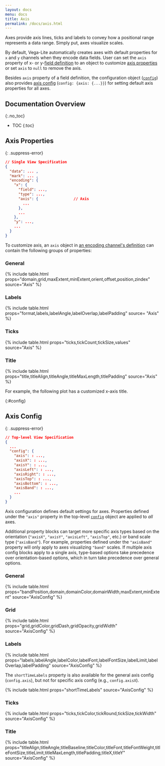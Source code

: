 ```yaml
---
layout: docs
menu: docs
title: Axis
permalink: /docs/axis.html
---
```


Axes provide axis lines, ticks and labels to convey how a positional range represents a data range. Simply put, axes visualize scales.

By default, Vega-Lite automatically creates axes with default properties for `x` and `y` channels when they encode data fields.
User can set the `axis` property of x- or y-[field definition](encoding.html#field) to an object to customize [axis properties](#axis-properties) or set `axis` to `null` to remove the axis.

Besides `axis` property of a field definition, the configuration object ([`config`](config.html)) also provides [axis config](#config) (`config: {axis: {...}}`) for setting default axis properties for all axes.


## Documentation Overview
{:.no_toc}

* TOC
{:toc}


<!--TODO: add default behavior for each property -->

## Axis Properties


{: .suppress-error}
```json
// Single View Specification
{
  "data": ... ,
  "mark": ... ,
  "encoding": {
    "x": {
      "field": ...,
      "type": ...,
      "axis": {                // Axis
        ...
      },
      ...
    },
    "y": ...,
    ...
  }
}
```

To customize axis, an `axis` object in [an encoding channel's definition](encoding.html) can contain the following groups of properties:

### General

{% include table.html props="domain,grid,maxExtent,minExtent,orient,offset,position,zindex" source="Axis" %}

### Labels

{% include table.html props="format,labels,labelAngle,labelOverlap,labelPadding" source= "Axis" %}

### Ticks

{% include table.html props="ticks,tickCount,tickSize,values" source="Axis" %}

### Title

{% include table.html props="title,titleAlign,titleAngle,titleMaxLength,titlePadding" source="Axis" %}

For example, the following plot has a customized x-axis title.

<div class="vl-example" data-name="bar_1d"></div>

<!--
### Custom Axis Encodings

**TODO** (We have `encoding` property akin to [Vega's axis `encode`](https://vega.github.io/vega/docs/axes/#custom-axis-encodings), but within each element's block, we do not have `enter/update/exit`.)
-->

{:#config}
## Axis Config

{: .suppress-error}
```json
// Top-level View Specification
{
  ...
  "config": {
    "axis": : ...,
    "axisX": : ...,
    "axisY": : ...,
    "axisLeft": : ...,
    "axisRight": : ...,
    "axisTop": : ...,
    "axisBottom": : ...,
    "axisBand": : ...,
    ...
  }
}
```

Axis configuration defines default settings for axes. Properties defined under the `"axis"` property in the top-level [`config`](config.html) object are applied to _all_ axes.

Additional property blocks can target more specific axis types based on the orientation (`"axisX"`, `"axisY"`, `"axisLeft"`, `"axisTop"`, etc.) or band scale type (`"axisBand"`). For example, properties defined under the `"axisBand"` property will only apply to axes visualizing `"band"` scales. If multiple axis config blocks apply to a single axis, type-based options take precedence over orientation-based options, which in turn take precedence over general options.

### General

{% include table.html props="bandPosition,domain,domainColor,domainWidth,maxExtent,minExtent" source="AxisConfig" %}

### Grid

{% include table.html props="grid,gridColor,gridDash,gridOpacity,gridWidth" source="AxisConfig" %}

### Labels

{% include table.html props="labels,labelAngle,labelColor,labelFont,labelFontSize,labelLimit,labelOverlap,labelPadding" source="AxisConfig" %}

The `shortTimeLabels` property is also available for the general axis config (`config.axis`), but not for specific axis config (e.g., `config.axisX`).

{% include table.html props="shortTimeLabels" source="AxisConfig" %}

### Ticks

{% include table.html props="ticks,tickColor,tickRound,tickSize,tickWidth" source="AxisConfig" %}

### Title

{% include table.html props="titleAlign,titleAngle,titleBaseline,titleColor,titleFont,titleFontWeight,titleFontSize,titleLimit,titleMaxLength,titlePadding,titleX,titleY" source="AxisConfig" %}
<!-- hide as `grid` in axis config does not work yet.
### Axis Config Example

Setting axis config's `domain` and `grid` to `false` hides all axis domain lines and grids.

<div class="vl-example" data-name="scatter_no_axis_domain_grid"></div> -->
